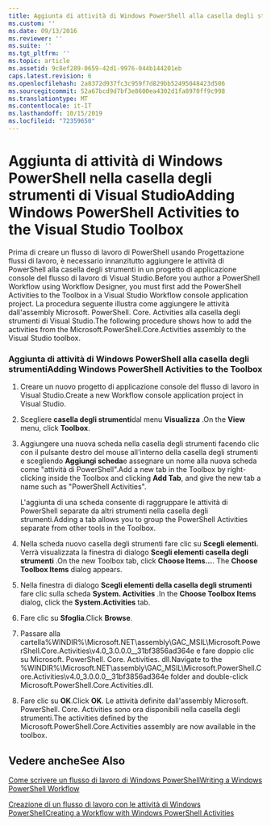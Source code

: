 ```yaml
---
title: Aggiunta di attività di Windows PowerShell alla casella degli strumenti di Visual Studio | Microsoft Docs
ms.custom: ''
ms.date: 09/13/2016
ms.reviewer: ''
ms.suite: ''
ms.tgt_pltfrm: ''
ms.topic: article
ms.assetid: 9c8ef289-0659-42d1-9976-044b144201eb
caps.latest.revision: 6
ms.openlocfilehash: 2a8372d937fc3c959f7d829bb52495048423d506
ms.sourcegitcommit: 52a67bcd9d7bf3e8600ea4302d1fa8970ff9c998
ms.translationtype: MT
ms.contentlocale: it-IT
ms.lasthandoff: 10/15/2019
ms.locfileid: "72359650"
---
```

# <a name="adding-windows-powershell-activities-to-the-visual-studio-toolbox"></a><span data-ttu-id="2ca85-102">Aggiunta di attività di Windows PowerShell nella casella degli strumenti di Visual Studio</span><span class="sxs-lookup"><span data-stu-id="2ca85-102">Adding Windows PowerShell Activities to the Visual Studio Toolbox</span></span>

<span data-ttu-id="2ca85-103">Prima di creare un flusso di lavoro di PowerShell usando Progettazione flussi di lavoro, è necessario innanzitutto aggiungere le attività di PowerShell alla casella degli strumenti in un progetto di applicazione console del flusso di lavoro di Visual Studio.</span><span class="sxs-lookup"><span data-stu-id="2ca85-103">Before you author a PowerShell Workflow using Workflow Designer, you must first add the PowerShell Activities to the Toolbox in a Visual Studio Workflow console application project.</span></span> <span data-ttu-id="2ca85-104">La procedura seguente illustra come aggiungere le attività dall'assembly Microsoft. PowerShell. Core. Activities alla casella degli strumenti di Visual Studio.</span><span class="sxs-lookup"><span data-stu-id="2ca85-104">The following procedure shows how to add the activities from the Microsoft.PowerShell.Core.Activities assembly to the Visual Studio toolbox.</span></span>

### <a name="adding-windows-powershell-activities-to-the-toolbox"></a><span data-ttu-id="2ca85-105">Aggiunta di attività di Windows PowerShell alla casella degli strumenti</span><span class="sxs-lookup"><span data-stu-id="2ca85-105">Adding Windows PowerShell Activities to the Toolbox</span></span>

1. <span data-ttu-id="2ca85-106">Creare un nuovo progetto di applicazione console del flusso di lavoro in Visual Studio.</span><span class="sxs-lookup"><span data-stu-id="2ca85-106">Create a new Workflow console application project in Visual Studio.</span></span>

2. <span data-ttu-id="2ca85-107">Scegliere **casella degli strumenti**dal menu **Visualizza** .</span><span class="sxs-lookup"><span data-stu-id="2ca85-107">On the **View** menu, click **Toolbox**.</span></span>

3. <span data-ttu-id="2ca85-108">Aggiungere una nuova scheda nella casella degli strumenti facendo clic con il pulsante destro del mouse all'interno della casella degli strumenti e scegliendo **Aggiungi scheda**e assegnare un nome alla nuova scheda come "attività di PowerShell".</span><span class="sxs-lookup"><span data-stu-id="2ca85-108">Add a new tab in the Toolbox by right-clicking inside the Toolbox and clicking **Add Tab**, and give the new tab a name such as "PowerShell Activities".</span></span>

   <span data-ttu-id="2ca85-109">L'aggiunta di una scheda consente di raggruppare le attività di PowerShell separate da altri strumenti nella casella degli strumenti.</span><span class="sxs-lookup"><span data-stu-id="2ca85-109">Adding a tab allows you to group the PowerShell Activities separate from other tools in the Toolbox.</span></span>

4. <span data-ttu-id="2ca85-110">Nella scheda nuovo casella degli strumenti fare clic su **Scegli elementi.** Verrà visualizzata la finestra di dialogo **Scegli elementi casella degli strumenti** .</span><span class="sxs-lookup"><span data-stu-id="2ca85-110">On the new Toolbox tab, click **Choose Items...**. The **Choose Toolbox Items** dialog appears.</span></span>

5. <span data-ttu-id="2ca85-111">Nella finestra di dialogo **Scegli elementi della casella degli strumenti** fare clic sulla scheda **System. Activities** .</span><span class="sxs-lookup"><span data-stu-id="2ca85-111">In the **Choose Toolbox Items** dialog, click the **System.Activities** tab.</span></span>

6. <span data-ttu-id="2ca85-112">Fare clic su **Sfoglia**.</span><span class="sxs-lookup"><span data-stu-id="2ca85-112">Click **Browse**.</span></span>

7. <span data-ttu-id="2ca85-113">Passare alla cartella%WINDIR%\Microsoft.NET\assembly\GAC_MSIL\Microsoft.PowerShell.Core.Activities\v4.0_3.0.0.0__31bf3856ad364e e fare doppio clic su Microsoft. PowerShell. Core. Activities. dll.</span><span class="sxs-lookup"><span data-stu-id="2ca85-113">Navigate to the %WINDIR%\Microsoft.NET\assembly\GAC_MSIL\Microsoft.PowerShell.Core.Activities\v4.0_3.0.0.0__31bf3856ad364e folder and double-click Microsoft.PowerShell.Core.Activities.dll.</span></span>

8. <span data-ttu-id="2ca85-114">Fare clic su **OK**.</span><span class="sxs-lookup"><span data-stu-id="2ca85-114">Click **OK**.</span></span> <span data-ttu-id="2ca85-115">Le attività definite dall'assembly Microsoft. PowerShell. Core. Activities sono ora disponibili nella casella degli strumenti.</span><span class="sxs-lookup"><span data-stu-id="2ca85-115">The activities defined by the Microsoft.PowerShell.Core.Activities assembly are now available in the toolbox.</span></span>

## <a name="see-also"></a><span data-ttu-id="2ca85-116">Vedere anche</span><span class="sxs-lookup"><span data-stu-id="2ca85-116">See Also</span></span>

[<span data-ttu-id="2ca85-117">Come scrivere un flusso di lavoro di Windows PowerShell</span><span class="sxs-lookup"><span data-stu-id="2ca85-117">Writing a Windows PowerShell Workflow</span></span>](./writing-a-windows-powershell-workflow.md)

[<span data-ttu-id="2ca85-118">Creazione di un flusso di lavoro con le attività di Windows PowerShell</span><span class="sxs-lookup"><span data-stu-id="2ca85-118">Creating a Workflow with Windows PowerShell Activities</span></span>](./creating-a-workflow-with-windows-powershell-activities.md)